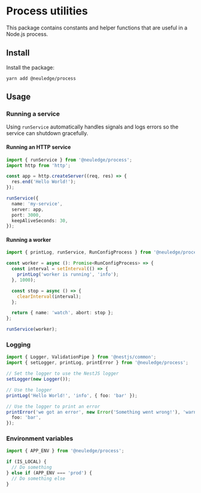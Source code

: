 # Process utilities

This package contains constants and helper functions that are useful in a Node.js process.

## Install

Install the package:

```
yarn add @neuledge/process
```

## Usage

### Running a service

Using `runService` automatically handles signals and logs errors so the service
can shutdown gracefully.

#### Running an HTTP service

```ts
import { runService } from '@neuledge/process';
import http from 'http';

const app = http.createServer((req, res) => {
  res.end('Hello World!');
});

runService({
  name: 'my-service',
  server: app,
  port: 3000,
  keepAliveSeconds: 30,
});
```

#### Running a worker

```ts
import { printLog, runService, RunConfigProcess } from '@neuledge/process';

const worker = async (): Promise<RunConfigProcess> => {
  const interval = setInterval(() => {
    printLog('worker is running', 'info');
  }, 1000);

  const stop = async () => {
    clearInterval(interval);
  };

  return { name: 'watch', abort: stop };
};

runService(worker);
```

### Logging

```ts
import { Logger, ValidationPipe } from '@nestjs/common';
import { setLogger, printLog, printError } from '@neuledge/process';

// Set the logger to use the NestJS logger
setLogger(new Logger());

// Use the logger
printLog('Hello World!', 'info', { foo: 'bar' });

// Use the logger to print an error
printError('we got an error', new Error('Something went wrong!'), 'warn', {
  foo: 'bar',
});
```

### Environment variables

```ts
import { APP_ENV } from '@neuledge/process';

if (IS_LOCAL) {
  // Do something
} else if (APP_ENV === 'prod') {
  // Do something else
}
```

